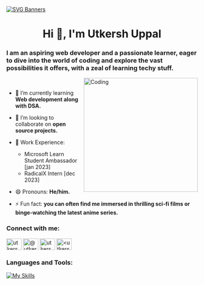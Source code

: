 [![SVG Banners](https://svg-banners.vercel.app/api?type=typeWriter&text1=Utkersh%20Uppal,%20A%20Programmer%20👨🏻‍💻&width=1000&height=200)](https://github.com/Akshay090/svg-banners)
<h1 align="center">Hi 👋, I'm Utkersh Uppal</h1>
<h3 align="left">I am an aspiring web developer and a passionate learner, eager to dive into the world of coding and explore the vast possibilities it offers, with a zeal of learning techy stuff.</h3>
<img class="rounded-corners"  align="right"  alt="Coding" width="300" src="https://media.giphy.com/media/RbDKaczqWovIugyJmW/giphy.gif"><br>


- 🌱 I’m currently learning **Web development along with DSA.**

- 👯 I’m looking to collaborate on **open source projects.**

- 📝 Work Experience:
   -  Microsoft Learn Student Ambassador [jan 2023]
   -  RadicalX Intern [dec 2023]


- 😄 Pronouns: **He/him.**

- ⚡ Fun fact: **you can often find me immersed in thrilling sci-fi films or binge-watching the latest anime series.**



<h3 align="left">Connect with me:</h3>
<p align="left">
<a href="https://www.linkedin.com/in/utkersh-uppal-2840b0229/" target="blank"><img align="center" src="https://raw.githubusercontent.com/rahuldkjain/github-profile-readme-generator/master/src/images/icons/Social/linked-in-alt.svg" alt="utkersh uppal" height="30" width="40" /></a>
<a href="https://www.hackerrank.com/utkersh2003uppa1?hr_r=1" target="blank"><img align="center" src="https://raw.githubusercontent.com/rahuldkjain/github-profile-readme-generator/master/src/images/icons/Social/hackerrank.svg" alt="@utkersh2003uppa1" height="30" width="40" /></a>
<a href="https://www.leetcode.com/utkersh_" target="blank"><img align="center" src="https://raw.githubusercontent.com/rahuldkjain/github-profile-readme-generator/master/src/images/icons/Social/leet-code.svg" alt="utkersh_" height="30" width="40" /></a>
<a href="https://auth.geeksforgeeks.org/user/utkersh209eyx" target="blank"><img align="center" src="https://raw.githubusercontent.com/rahuldkjain/github-profile-readme-generator/master/src/images/icons/Social/geeks-for-geeks.svg" alt="<utkersh209eyx>/profile" height="30" width="40" /></a>
</p>

<h3 align="left">Languages and Tools:</h3>

[![My Skills](https://skillicons.dev/icons?i=c,cpp,js,ts,java,python,html,css,tailwind,react,nextjs,materialui,nodejs,express,mongodb,mysql,firebase,threejs,django,gcp,postman,git)](https://skillicons.dev)


